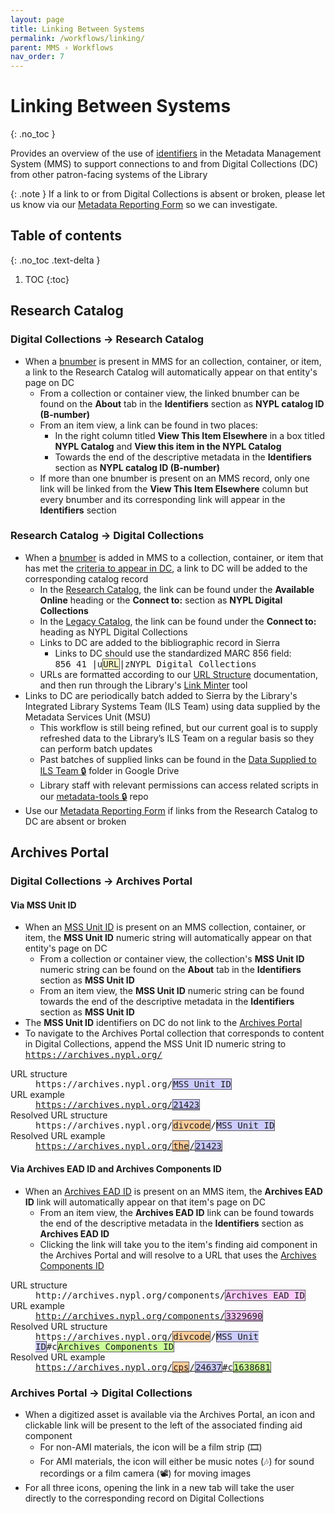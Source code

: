 ```yaml
---
layout: page
title: Linking Between Systems
permalink: /workflows/linking/
parent: MMS › Workflows
nav_order: 7
---
```


# Linking Between Systems
{: .no_toc }

Provides an overview of the use of [identifiers](/metadata-documentation/metadata/element/identifier/) in the Metadata Management System (MMS) to support connections to and from Digital Collections (DC) from other patron-facing systems of the Library

{: .note }
If a link to or from Digital Collections is absent or broken, please let us know via our [Metadata Reporting Form](/metadata-documentation/contact/form/) so we can investigate.

## Table of contents
{: .no_toc .text-delta }

1. TOC
{:toc}

## Research Catalog

### Digital Collections → Research Catalog

- When a [bnumber](/metadata-documentation/metadata/element/identifier/#nypl-catalog-id-b-number) is present in MMS for an collection, container, or item, a link to the Research Catalog will automatically appear on that entity's page on DC
    - From a collection or container view, the linked bnumber can be found on the **About** tab in the **Identifiers** section as **NYPL catalog ID (B-number)**
    - From an item view, a link can be found in two places:
        - In the right column titled **View This Item Elsewhere** in a box titled **NYPL Catalog** and **View this item in the NYPL Catalog**
        - Towards the end of the descriptive metadata in the **Identifiers** section as **NYPL catalog ID (B-number)**
    - If more than one bnumber is present on an MMS record, only one link will be linked from the **View This Item Elsewhere** column but every bnumber and its corresponding link will appear in the **Identifiers** section

### Research Catalog → Digital Collections

- When a [bnumber](/metadata-documentation/metadata/element/identifier/#nypl-catalog-id-b-number) is added in MMS to a collection, container, or item that has met the [criteria to appear in DC](/metadata-documentation/dc/criteria/), a link to DC will be added to the corresponding catalog record
    - In the [Research Catalog](/metadata-documentation/resources/glossary/#research-catalog), the link can be found under the **Available Online** heading or the **Connect to:** section as **NYPL Digital Collections**
    - In the [Legacy Catalog](/metadata-documentation/resources/glossary/#legacy-catalog), the link can be found under the **Connect to:** heading as NYPL Digital Collections
    - Links to DC are added to the bibliographic record in Sierra
        - Links to DC should use the standardized MARC 856 field:<br><tt>856 41 |u<span style="background: #ffffcc; border: 1px solid #5c5962;">URL</span>|zNYPL Digital Collections</tt>
    - URLs are formatted according to our [URL Structure](/metadata-documentation/dc/url-structure/) documentation, and then run through the Library's [Link Minter](/metadata-documentation/resources/glossary/#link-minter) tool
- Links to DC are periodically batch added to Sierra by the ​​Library's Integrated Library Systems Team (ILS Team) using data supplied by the Metadata Services Unit (MSU)
    - This workflow is still being refined, but our current goal is to supply refreshed data to the Library’s ILS Team on a regular basis so they can perform batch updates
    - Past batches of supplied links can be found in the [Data Supplied to ILS Team 🔒](https://drive.google.com/drive/folders/1ktPZqRYoIv0yJIWTwLDeRhM766GKaDU7?usp=sharing) folder in Google Drive
    - Library staff with relevant permissions can access related scripts in our [metadata-tools 🔒](https://github.com/NYPL/metadata-tools/tree/master/_quarterly_bnumber) repo
- Use our [Metadata Reporting Form](/metadata-documentation/contact/form/) if links from the Research Catalog to DC are absent or broken

## Archives Portal

### Digital Collections → Archives Portal

#### Via MSS Unit ID
- When an [MSS Unit ID](/metadata-documentation/metadata/element/identifier/#mss-unit-id) is present on an MMS collection, container, or item, the **MSS Unit ID** numeric string will automatically appear on that entity's page on DC
    - From a collection or container view, the collection's **MSS Unit ID** numeric string can be found on the **About** tab in the **Identifiers** section as **MSS Unit ID**
    - From an item view, the **MSS Unit ID** numeric string can be found towards the end of the descriptive metadata in the **Identifiers** section as **MSS Unit ID**
- The **MSS Unit ID** identifiers on DC do not link to the [Archives Portal](/metadata-documentation/resources/glossary/#archives-portal)
- To navigate to the Archives Portal collection that corresponds to content in Digital Collections, append the MSS Unit ID numeric string to <tt>https://archives.nypl.org/</tt>
<dl>
<dt>URL structure</dt>
<dd><tt>https://archives.nypl.org/<span style="background: #ccccff; border: 1px solid #5c5962;">MSS Unit ID</span></tt></dd>
<dt>URL example</dt>
<dd><tt><a href="https://archives.nypl.org/21423">https://archives.nypl.org/<span style="background: #ccccff; border: 1px solid #5c5962;">21423</span></a></tt></dd>
<dt>Resolved URL structure</dt>
<dd><tt>https://archives.nypl.org/<span style="background: #ffcc99; border: 1px solid #5c5962;">divcode</span>/<span style="background: #ccccff; border: 1px solid #5c5962;">MSS Unit ID</span></tt></dd>
<dt>Resolved URL example</dt>
<dd><tt><a href="https://archives.nypl.org/the/21423">https://archives.nypl.org/<span style="background: #ffcc99; border: 1px solid #5c5962;">the</span>/<span style="background: #ccccff; border: 1px solid #5c5962;">21423</span></a></tt></dd>
</dl>

#### Via Archives EAD ID and Archives Components ID
- When an [Archives EAD ID](https://nypl.github.io/metadata-documentation/metadata/element/identifier/#archives-ead-id) is present on an MMS item, the **Archives EAD ID** link will automatically appear on that item's page on DC
    - From an item view, the **Archives EAD ID** link can be found towards the end of the descriptive metadata in the **Identifiers** section as **Archives EAD ID**
    - Clicking the link will take you to the item's finding aid component in the Archives Portal and will resolve to a URL that uses the [Archives Components ID](/metadata-documentation/metadata/element/identifier/other-local/#archives-components-id)

<dl>

<dt>URL structure</dt>
<dd><tt>http://archives.nypl.org/components/<span style="background: #ffccff; border: 1px solid #5c5962;">Archives EAD ID</span></tt></dd>

<dt>URL example</dt>
<dd><tt><a href="http://archives.nypl.org/components/3329690">http://archives.nypl.org/components/<span style="background: #ffccff; border: 1px solid #5c5962;">3329690</span></a></tt></dd>

<dt>Resolved URL structure</dt>
<dd><tt>https://archives.nypl.org/<span style="background: #ffcc99; border: 1px solid #5c5962;">divcode</span>/<span style="background: #ccccff; border: 1px solid #5c5962;">MSS Unit ID</span>#c<span style="background: #ccff99; border: 1px solid #5c5962;">Archives Components ID</span></tt></dd>

<dt>Resolved URL example</dt>
<dd><tt><a href="https://archives.nypl.org/cps/24637#c1638681">https://archives.nypl.org/<span style="background: #ffcc99; border: 1px solid #5c5962;">cps</span>/<span style="background: #ccccff; border: 1px solid #5c5962;">24637</span>#c<span style="background: #ccff99; border: 1px solid #5c5962;">1638681</span></a></tt></dd>

</dl>

### Archives Portal → Digital Collections
- When a digitized asset is available via the Archives Portal, an icon and clickable link will be present to the left of the associated finding aid component
    - For non-AMI materials, the icon will be a film strip (🎞️)
    - For AMI materials, the icon will either be music notes (🎶) for sound recordings or a film camera (📽️) for moving images
- For all three icons, opening the link in a new tab will take the user directly to the corresponding record on Digital Collections

